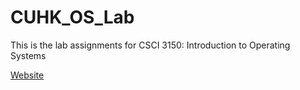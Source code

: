 # CUHK_OS_Lab
This is the lab assignments for CSCI 3150: Introduction to Operating Systems

[Website](https://piazza.com/cuhk.edu.hk/fall2017/csci3150/resources)
